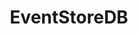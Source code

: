 ---
title: EventStoreDB
categories:
  - nosql-database
docs:
  - id: dotnet
    url: https://www.nuget.org/packages/Testcontainers.EventStoreDb
    example: |
      ```csharp
      var eventStoreDbContainer = new EventStoreDbBuilder()
        .WithImage("eventstore/eventstore:22.10.1-buster-slim")
        .Build();
      await eventStoreDbContainer.StartAsync();
      ```
description: |
  EventStoreDB is an event sourcing database that stores data in streams of immutable events.
---